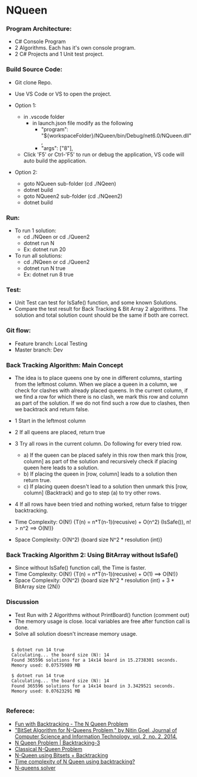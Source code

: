 # NQueen
### Program Architecture:
  * C# Console Program
  * 2 Algorithms. Each has it's own console program.
  * 2 C# Projects and 1 Unit test project.
### Build Source Code:
  * Git clone Repo.
  * Use VS Code or VS to open the project.
  * Option 1:
    * in .vscode folder
      * in launch.json file modify as the following 
        * "program": "${workspaceFolder}/NQueen/bin/Debug/net6.0/NQueen.dll",
        * "args": ["8"],
    * Click 'F5' or Ctrl-'F5' to run or debug the application, VS code will auto build the application.

  * Option 2:
    * goto NQueen sub-folder (cd ./NQeen)
    * dotnet build  
    * goto NQueen2 sub-folder (cd ./NQeen2)
    * dotnet build  
### Run:
  * To run 1 solution:
    * cd ./NQeen or cd ./Queen2
    * dotnet run N
    * Ex: dotnet run 20
  * To run all solutions:
    * cd ./NQeen or cd ./Queen2
    * dotnet run N true
    * Ex: dotnet run 8 true
### Test:
  * Unit Test can test for IsSafe() function, and some known Solutions.
  * Compare the test result for Back Tracking & Bit Array 2 algorithms.
    The solution and total solution count should be the same if both are correct. 
### Git flow:
  * Feature branch: Local Testing
  * Master branch: Dev 
### Back Tracking Algorithm: Main Concept
  * The idea is to place queens one by one in different columns, starting from the leftmost column. When we place a queen in a column, we check for clashes with already placed queens. In the current column, if we find a row for which there is no clash, we mark this row and column as part of the solution. If we do not find such a row due to clashes, then we backtrack and return false.

  * 1 Start in the leftmost column
  * 2 If all queens are placed,
          return true
  * 3 Try all rows in the current column. 
       Do following for every tried row.
    * a) If the queen can be placed safely in this row 
       then mark this [row, column] as part of the 
       solution and recursively check if placing
       queen here leads to a solution.
    *  b) If placing the queen in [row, column] leads to
       a solution then return true.
    *  c) If placing queen doesn't lead to a solution then
       unmark this [row, column] (Backtrack) and go to 
       step (a) to try other rows.
  * 4  If all rows have been tried and nothing worked, 
        return false to trigger backtracking.

  * Time Complexity: O(N!) {T(n) = n*T(n-1)(recusive) + O(n^2) (IsSafe()), n! > n^2 ==> O(N!)}
  * Space Complexity: O(N^2) {board size N^2 * resolution (int)}

### Back Tracking Algorithm 2: Using BitArray without IsSafe()
  * Since without IsSafe() function call, the Time is faster.
  * Time Complexity: O(N!) {T(n) = n*T(n-1)(recusive) + O(1) ==> O(N!)}
  * Space Complexity: O(N^2) {board size N^2 * resolution (int) + 3 * BitArray size (2N)}

### Discussion
  * Test Run with 2 Algorithms without PrintBoard() function (comment out)
  * The memory usage is close. local variables are free after function call is done.
  * Solve all solution doesn't increase memory usage.  
  <pre><code>
  $ dotnet run 14 true
  Calculating... the board size (N): 14
  Found 365596 solutions for a 14x14 board in 15.2738301 seconds.
  Memory used: 0.07575989 MB

  $ dotnet run 14 true
  Calculating... the board size (N): 14
  Found 365596 solutions for a 14x14 board in 3.3429521 seconds.
  Memory used: 0.07623291 MB
  </code></pre>
### Referece:
  - [Fun with Backtracking - The N Queen Problem](https://www.c-sharpcorner.com/article/fun-with-backtracking-the-n-queen-problem/) 
  - ["BitSet Algorithm for N-Queens Problem," by Nitin Goel, Journal of Computer Science and Information Technology, vol. 2, no. 2, 2014.](https://www.researchgate.net/publication/288797526_BitSet_Algorithm_for_N-Queens_Problem)
  - [N Queen Problem | Backtracking-3](https://www.geeksforgeeks.org/n-queen-problem-backtracking-3/)
  - [Classical N-Queen Problem](https://algodaily.com/challenges/classical-n-queen-problem)
  - [N-Queen using Bitsets + Backtracking](https://coding-blocks.github.io/resources/n-queen/)
  - [Time complexity of N Queen using backtracking?](https://stackoverflow.com/questions/21059422/time-complexity-of-n-queen-using-backtracking)
  - [N-queens solver](https://sites.google.com/site/nqueensolver/home/algorithm-results)
